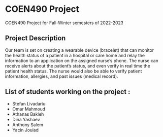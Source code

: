# COEN490 Project
<div>
  <p>COEN490 Project for Fall-Winter semesters of 2022-2023</p>
  
  <h2> Project Description </h2> 
<p> Our team is set on creating a wearable device (bracelet) that can monitor the health status
of a patient in a hospital or care home and relay the information to an application on the
assigned nurse’s phone. The nurse can receive alerts about the patient’s status, and even
verify in real time the patient health status. The nurse would also be able to verify patient
information, allergies, and past issues (medical record). </p>
  
  <h2>List of students working on the project :</h2>
  <ul>
    <li>Stefan Livadariu</li>
    <li>Omar Mahmoud</li>
    <li>Athanas Bakleh</li>
    <li>Dina Yashaev</li>
    <li>Anthony Salem</li>
    <li>Yacin Jouiad</li>
  </ul>
</div>
